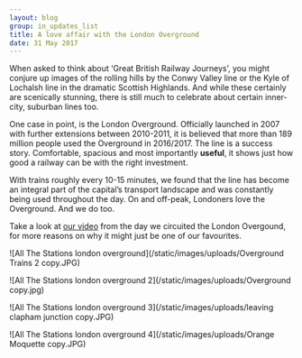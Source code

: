 ```yaml
---
layout: blog
group: in_updates_list
title: A love affair with the London Overground
date: 31 May 2017
---
```

When asked to think about ‘Great British Railway Journeys’, you might conjure up images of the rolling hills by the Conwy Valley line or the Kyle of Lochalsh line in the dramatic Scottish Highlands. And while these certainly are scenically stunning, there is still much to celebrate about certain inner-city, suburban lines too. 

One case in point, is the London Overground. Officially launched in 2007 with further extensions between 2010-2011, it is believed that more than 189 million people used the Overground in 2016/2017. The line is a success story. Comfortable, spacious and most importantly **useful**, it shows just how good a railway can be with the right investment. 

With trains roughly every 10-15 minutes, we found that the line has become an integral part of the capital’s transport landscape and was constantly being used throughout the day. On and off-peak, Londoners love the Overground. And we do too. 

Take a look at [our video](https://www.youtube.com/watch?v=GWoYafg0z8E) from the day we circuited the London Overgound, for more reasons on why it might just be one of our favourites. 

![All The Stations london overground](/static/images/uploads/Overground Trains 2 copy.JPG)

![All The Stations london overground 2](/static/images/uploads/Overground copy.jpg)

![All The Stations london overground 3](/static/images/uploads/leaving clapham junction copy.JPG)

![All The Stations london overground 4](/static/images/uploads/Orange Moquette copy.JPG)


